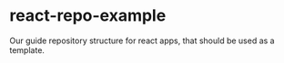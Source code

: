 # react-repo-example
Our guide repository structure for react apps, that should be used as a template. 
